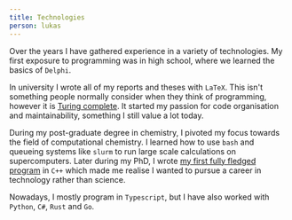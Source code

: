 ```yaml
---
title: Technologies
person: lukas
---
```


Over the years I have gathered experience in a variety of technologies. My first exposure to programming was in high
school, where we learned the basics of `Delphi`.

In university I wrote all of my reports and theses with `LaTeX`. This isn't something people normally consider when they
think of programming, however it is [Turing
complete](https://www.overleaf.com/learn/latex/Articles/LaTeX_is_More_Powerful_than_you_Think_-_Computing_the_Fibonacci_Numbers_and_Turing_Completeness).
It started my passion for code organisation and maintainability, something I still value a lot today.

During my post-graduate degree in chemistry, I pivoted my focus towards the field of computational chemistry. I learned
how to use `bash` and queueing systems like `slurm` to run large scale calculations on supercomputers. Later during my
PhD, I wrote [my first fully fledged program](/projects/phd-thesis) in `C++` which made me realise I wanted to pursue a
career in technology rather than science.

Nowadays, I mostly program in `Typescript`, but I have also worked with `Python`, `C#`, `Rust` and `Go`.
